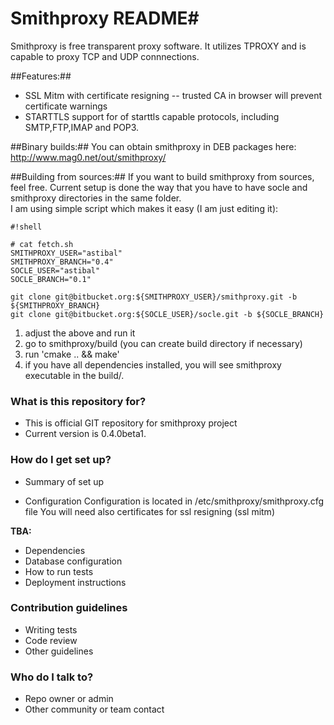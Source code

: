 # Smithproxy README#

Smithproxy is free transparent proxy software. It utilizes TPROXY and is capable to proxy TCP and UDP connnections.

##Features:##
* SSL Mitm with certificate resigning -- trusted CA in browser will prevent certificate warnings
* STARTTLS support for of starttls capable protocols, including SMTP,FTP,IMAP and POP3.

##Binary builds:##
You can obtain smithproxy in DEB packages here:
http://www.mag0.net/out/smithproxy/

##Building from sources:##
If you want to build smithproxy from sources, feel free. Current setup is done the way that you have to have socle and smithproxy
directories in the same folder.  
I am using simple script which makes it easy (I am just editing it):

```
#!shell

# cat fetch.sh
SMITHPROXY_USER="astibal"
SMITHPROXY_BRANCH="0.4"
SOCLE_USER="astibal"
SOCLE_BRANCH="0.1"

git clone git@bitbucket.org:${SMITHPROXY_USER}/smithproxy.git -b ${SMITHPROXY_BRANCH}
git clone git@bitbucket.org:${SOCLE_USER}/socle.git -b ${SOCLE_BRANCH}
```
1. adjust the above and run it
2. go to smithproxy/build  (you can create build directory if necessary)
3. run 'cmake .. && make'
4. if you have all dependencies installed, you will see smithproxy executable in the build/.



### What is this repository for? ###

* This is official GIT repository for smithproxy project
* Current version is 0.4.0beta1. 

### How do I get set up? ###

* Summary of set up

* Configuration
Configuration is located in /etc/smithproxy/smithproxy.cfg file
You will need also certificates for ssl resigning  (ssl mitm)

**TBA:**

* Dependencies
* Database configuration
* How to run tests
* Deployment instructions

### Contribution guidelines ###

* Writing tests
* Code review
* Other guidelines

### Who do I talk to? ###

* Repo owner or admin
* Other community or team contact